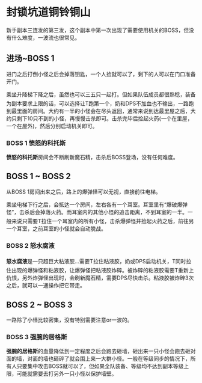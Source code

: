 # 封锁坑道铜铃铜山

新手副本三连发的第三发，这个副本中第一次出现了需要使用机关的BOSS，但没有什么难度，一波流也很常见。

## 进场~BOSS 1

进门之后打倒小怪之后会掉落钥匙，一个人捡就可以了，剩下的人可以在门口准备开门。

乘坐升降梯下降之后，虽然也可以三五只一起打。但如果队伍成员都很熟稔，装备为副本要求上限的话，可以选择让<img class="no-zoom sm-icon" :src="$withBase('/images/jobs/tank.png')" height="20">T跑第一个，<img class="no-zoom sm-icon" :src="$withBase('/images/jobs/healer.png')" height="20">奶和<img class="no-zoom sm-icon" :src="$withBase('/images/jobs/dps.png')" height="20">DPS不加血也不输出，一路跑到最里面的房间。大约有一半的小怪会在尽头返回，通常来说到达最里屋之后，大约只剩下10只不到的小怪，再慢慢击杀即可。击杀完毕后捡起火药(一个在里屋，一个在屋外)，然后分别启动机关即可。

### BOSS 1 愤怒的科托斯

**愤怒的科托斯**房间会不断刷新魔石精，击杀后BOSS登场，没有任何难度。

## BOSS 1 ~ BOSS 2
从BOSS 1房间出来之后，路上的爆弹怪可以无视，直接前往电梯。

乘坐电梯下行之后，会抵达一个房间，左右各有一个耳室。耳室里有“爆破爆弹怪”，击杀后会掉落火药。而耳室内的其他小怪的追击距离，不到耳室的一半。一般来说只需要<img class="no-zoom sm-icon" :src="$withBase('/images/jobs/tank.png')" height="20">T拉住一个耳室内的所有小怪，击杀爆弹怪并捡起火药之后，前往另一个耳室，之前耳室的小怪就会自动脱战。

### BOSS 2 怒水腐液

**怒水腐液**是一只超巨大粘液胶…需要<img class="no-zoom sm-icon" :src="$withBase('/images/jobs/tank.png')" height="20">T拉住粘液胶，<img class="no-zoom sm-icon" :src="$withBase('/images/jobs/healer.png')" height="20">奶或<img class="no-zoom sm-icon" :src="$withBase('/images/jobs/dps.png')" height="20">DPS启动机关，T同时拉住出现的爆弹怪和粘液胶，让爆弹怪把粘液胶炸碎。被炸碎的粘液胶需要<img class="no-zoom sm-icon" :src="$withBase('/images/jobs/tank.png')" height="20">T重新上仇恨，另外炸弹怪出现时，会刷新魔石精，需要DPS尽快击杀。粘液胶被炸碎3次之后，就可以一通操作把它带走。

## BOSS 2 ~ BOSS 3

一路除了小怪比较密集，没有特别需要注意or一波的。

### BOSS 3 强腕的居格斯

**强腕的居格斯**的血量降低到一定程度之后会跑去砸墙，砸出来一只小怪会跑去砸对面的墙，对面的墙也砸碎了就会围上来一大群小怪。一般在等级同步的情况下，所有人只要集中攻击BOSS就可以了，但如果全队装备、等级均不达到副本等级上限，可能就需要去打另外一只小怪以保护墙壁。

